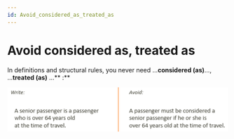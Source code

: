 ```yaml
---
id: Avoid_considered_as_treated_as
---
```


# Avoid considered as, treated as

In definitions and structural rules, you never need ...**considered (as)**…, ...**treated (as)** …** :**

![](./assets/24547179-fcf2-41e4-b0e0-50cd8c7fd13c.png)

 